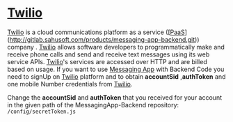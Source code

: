 # [Twilio](https://www.twilio.com/)

[Twilio](https://www.twilio.com/) is a cloud communications platform as a service \([[PaaS](https://en.wikipedia.org/wiki/Platform_as_a_service)](http://gitlab.sahusoft.com/products/messaging-app-backend.git)\) company . [Twilio](https://www.twilio.com/) allows software developers to programmatically make and receive phone calls and send and receive text messages using its web service APIs. [Twilio](https://www.twilio.com/)'s services are accessed over HTTP and are billed based on usage. If you want to use [Messaging App](http://market.nativebase.io/view/react-native-messaging-app-with-backend) with Backend Code you need to signUp on [Twilio](https://www.twilio.com/) platform and to obtain **accountSid** ,**authToken** and one mobile Number credentials from [Twilio](https://www.twilio.com/).

Change the **accountSid** and **authToken** that you received for your account in the given path of the MessagingApp-Backend repository:
``` /config/secretToken.js ```
